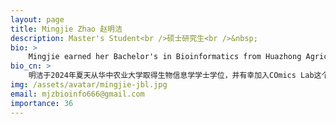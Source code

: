 ```yaml
---
layout: page
title: Mingjie Zhao 赵明洁
description: Master's Student<br />硕士研究生<br />&nbsp;
bio: >
    Mingjie earned her Bachelor's in Bioinformatics from Huazhong Agricultural University in the summer of 2024 and was fortunate to join the research family at COmics Lab. She is deeply passionate about bioinformatics and eager to explore the frontiers of human knowledge. In her personal life, she enjoys playing video games, badminton, and binge-watching TV shows. She adores cats, dogs, and all cute stuff!
bio_cn: >
    明洁于2024年夏天从华中农业大学取得生物信息学学士学位，并有幸加入COmics Lab这个科研大家庭。她对于生物信息学抱有极大的热忱，渴望去探索人类的边界。在生活中，她喜欢打游戏，打羽毛球以及刷美剧，她非常喜欢小猫小狗大猫大狗和一切可爱的事物！
img: /assets/avatar/mingjie-jbl.jpg
email: mjzbioinfo666@gmail.com
importance: 36
---
```


